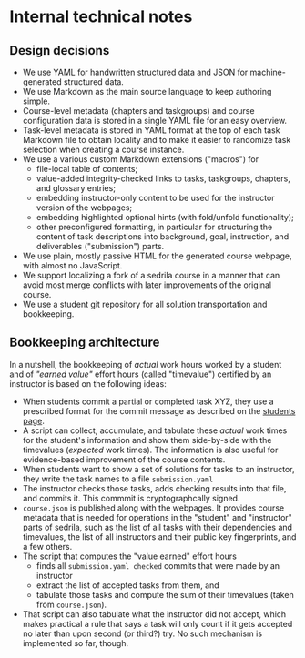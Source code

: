 # Internal technical notes

## Design decisions

- We use YAML for handwritten structured data and JSON for machine-generated structured data.
- We use Markdown as the main source language to keep authoring simple.
- Course-level metadata (chapters and taskgroups) and course configuration data is stored in 
  a single YAML file for an easy overview.
- Task-level metadata is stored in YAML format at the top of each task Markdown file
  to obtain locality and to make it easier to randomize task selection when
  creating a course instance.
- We use a various custom Markdown extensions ("macros") for
    - file-local table of contents;
    - value-added integrity-checked links to tasks, taskgroups, chapters,
      and glossary entries;
    - embedding instructor-only content to be used for the instructor version of the webpages;
    - embedding highlighted optional hints (with fold/unfold functionality);
    - other preconfigured formatting, in particular for structuring the content of task descriptions
      into background, goal, instruction, and deliverables ("submission") parts.
- We use plain, mostly passive HTML for the generated course webpage, 
  with almost no JavaScript.
- We support localizing a fork of a sedrila course in a manner that can avoid most
  merge conflicts with later improvements of the original course.
- We use a student git repository for all solution transportation and bookkeeping.


## Bookkeeping architecture

In a nutshell, the bookkeeping of _actual_ work hours worked by a student 
and of _"earned value"_ effort hours (called "timevalue") certified by an instructor
is based on the following ideas:

- When students commit a partial or completed task XYZ, they use a prescribed format 
  for the commit message as described on the [students page](docs/students.md).
- A script can collect, accumulate, and tabulate these _actual_ work times for the student's information
  and show them side-by-side with the timevalues (_expected_ work times).
  The information is also useful for evidence-based improvement of the course contents.
- When students want to show a set of solutions for tasks to an instructor,
  they write the task names to a file `submission.yaml`
- The instructor checks those tasks, adds checking results into that file,
  and commits it. This commmit is cryptographcally signed.
- `course.json` is published along with the webpages.
  It provides course metadata that is needed for operations in the
  "student" and "instructor" parts of sedrila, such as
  the list of all tasks with their dependencies and timevalues,
  the list of all instructors and their public key fingerprints,
  and a few others.
- The script that computes the "value earned" effort hours 
    - finds all `submission.yaml checked` commits that were made by an instructor
    - extract the list of accepted tasks from them, and
    - tabulate those tasks and compute the sum of their timevalues (taken from `course.json`).
- That script can also tabulate what the instructor did not accept, which makes practical
  a rule that says a task will only count if it gets accepted no later than upon second (or third?) try.
  No such mechanism is implemented so far, though.

